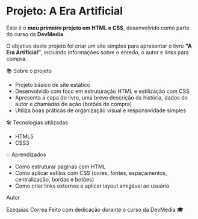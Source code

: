 # Projeto: A Era Artificial

Este é o **meu primeiro projeto em HTML e CSS**, desenvolvido como parte do curso da **DevMedia**.

O objetivo deste projeto foi criar um site simples para apresentar o livro **"A Era Artificial"**, incluindo informações sobre o enredo, o autor e links para compra.

📚 Sobre o projeto

- Projeto básico de site estático
- Desenvolvido com foco em estruturação HTML e estilização com CSS
- Apresenta a capa do livro, uma breve descrição da história, dados do autor e chamadas de ação (botões de compra)
- Utiliza boas práticas de organização visual e responsividade simples

🛠️ Tecnologias utilizadas
- HTML5
- CSS3

💡 Aprendizados

- Como estruturar páginas com HTML
- Como aplicar estilos com CSS (cores, fontes, espaçamentos, centralização, bordas e botões)
- Como criar links externos e aplicar layout amigável ao usuário

 Autor

Ezequias Correa 
Feito com dedicação durante o curso da DevMedia 🎓
